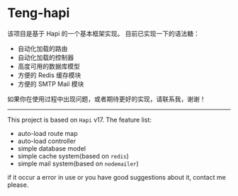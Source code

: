 # Teng-hapi
该项目是基于 Hapi 的一个基本框架实现。
目前已实现一下的语法糖：
* 自动化加载的路由
* 自动化加载的控制器
* 高度可用的数据库模型
* 方便的 Redis 缓存模块
* 方便的 SMTP Mail 模块

如果你在使用过程中出现问题，或者期待更好的实现，请联系我，谢谢！

------------------------------

This project is based on `Hapi` v17.
The feature list:
* auto-load route map
* auto-load controller
* simple database model
* simple cache system(based on `redis`)
* simple mail system(based on `nodemailer`)

if it occur a error in use or you have good suggestions about it, contact me please.
